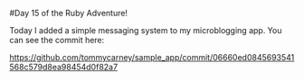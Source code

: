 #Day 15 of the Ruby Adventure!

Today I added a simple messaging system to my microblogging app. You can see the commit here:

https://github.com/tommycarney/sample_app/commit/06660ed0845693541568c579d8ea98454d0f82a7

